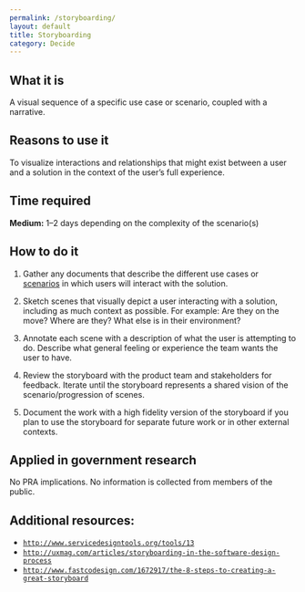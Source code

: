 ```yaml
---
permalink: /storyboarding/
layout: default
title: Storyboarding
category: Decide
---
```


## What it is

A visual sequence of a specific use case or scenario, coupled with a narrative.

## Reasons to use it

To visualize interactions and relationships that might exist between a user and a solution in the context of the user’s full experience.

## Time required

**Medium:** 1–2 days depending on the complexity of the scenario(s)

## How to do it

1. Gather any documents that describe the different use cases or [scenarios](../user-scenarios/) in which users will interact with the solution.

2. Sketch scenes that visually depict a user interacting with a solution, including as much context as possible. For example: Are they on the move? Where are they? What else is in their environment?

3. Annotate each scene with a description of what the user is attempting to do. Describe what general feeling or experience the team wants the user to have.

4. Review the storyboard with the product team and stakeholders for feedback. Iterate until the storyboard represents a shared vision of the scenario/progression of scenes.

5. Document the work with a high fidelity version of the storyboard if you plan to use the storyboard for separate future work or in other external contexts.

## Applied in government research

No PRA implications. No information is collected from members of the public.

## Additional resources:
- [`http://www.servicedesigntools.org/tools/13`](http://www.servicedesigntools.org/tools/13)
- [`http://uxmag.com/articles/storyboarding-in-the-software-design-process`](http://uxmag.com/articles/storyboarding-in-the-software-design-process)
- [`http://www.fastcodesign.com/1672917/the-8-steps-to-creating-a-great-storyboard`](http://www.fastcodesign.com/1672917/the-8-steps-to-creating-a-great-storyboard)
